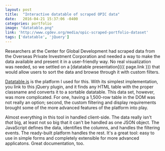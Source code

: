 ```yaml
---
layout: post
title:  "Interactive datatable of scraped OPIC data"
date:   2016-04-21 15:37:06 -0400
categories: portfolio
image: "datatable.png"
link: 'http://www.cgdev.org/media/opic-scraped-portfolio-dataset'
tags: ['datatable', 'jQuery']
---
```


Researchers at the Center for Global Development had scraped data from the Overseas Private Investment Corporation and needed a way to make the data available and present it in a user-friendly way. No real visualization was needed, so we settled on a [datatable presentation]({{ page.link }}) that would allow users to sort the data and browse through it with custom filters.

[Datatable.js][datatablejs] is the platform I used for this. With its simplest implementation, you link to this jQuery plugin, and it finds any HTML table with the proper classname and converts it to a sortable datatable. This data set, however, was more complicated. For one, having a 1,500-row table in the DOM was not really an option; second, the custom filtering and display requirements brought some of the more advanced features of the platform into play.

Almost everything in this tool in handled client-side. The data really isn't *that* big, at least not so big that it can't be handled as one JSON object. The JavaScript defines the data, identifies the columns, and handles the filtering events. The ready-built platform handles the rest. It's a great tool: easy to use in simple forms and completely extensible for more advanced applicatons. Great documentation, too.

[datatablejs]:https://datatables.net/
